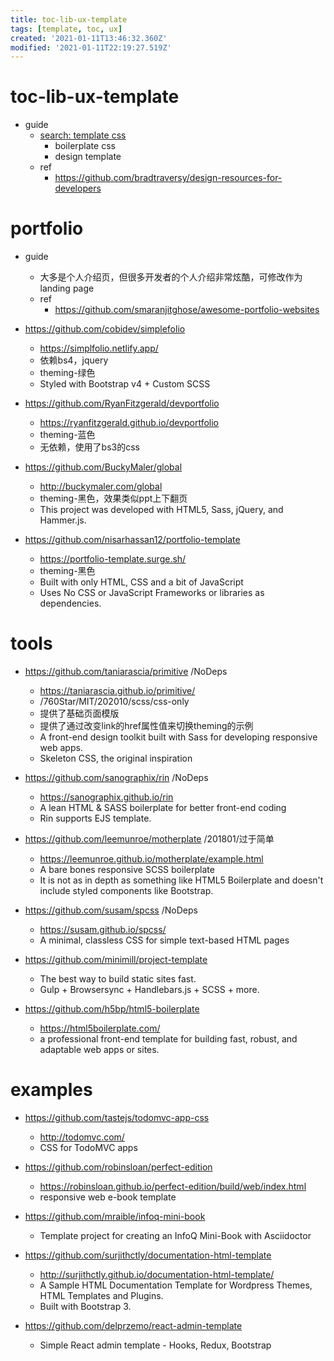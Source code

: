 ```yaml
---
title: toc-lib-ux-template
tags: [template, toc, ux]
created: '2021-01-11T13:46:32.360Z'
modified: '2021-01-11T22:19:27.519Z'
---
```


# toc-lib-ux-template

- guide
  - [search: template css](https://github.com/search?o=desc&p=1&q=template+language%3Acss+language%3Ascss&s=stars&type=Repositories)
    - boilerplate css
    - design template
  - ref
    - https://github.com/bradtraversy/design-resources-for-developers

# portfolio

- guide
  - 大多是个人介绍页，但很多开发者的个人介绍非常炫酷，可修改作为landing page
  - ref
    - https://github.com/smaranjitghose/awesome-portfolio-websites

- https://github.com/cobidev/simplefolio
  - https://simplfolio.netlify.app/
  - 依赖bs4，jquery
  - theming-绿色
  - Styled with Bootstrap v4 + Custom SCSS
- https://github.com/RyanFitzgerald/devportfolio
  - https://ryanfitzgerald.github.io/devportfolio
  - theming-蓝色
  - 无依赖，使用了bs3的css
- https://github.com/BuckyMaler/global
  - http://buckymaler.com/global
  - theming-黑色，效果类似ppt上下翻页
  - This project was developed with HTML5, Sass, jQuery, and Hammer.js.
- https://github.com/nisarhassan12/portfolio-template
  - https://portfolio-template.surge.sh/
  - theming-黑色
  - Built with only HTML, CSS and a bit of JavaScript
  - Uses No CSS or JavaScript Frameworks or libraries as dependencies.

# tools

- https://github.com/taniarascia/primitive /NoDeps
  - https://taniarascia.github.io/primitive/
  - /760Star/MIT/202010/scss/css-only
  - 提供了基础页面模版
  - 提供了通过改变link的href属性值来切换theming的示例
  - A front-end design toolkit built with Sass for developing responsive web apps.
  - Skeleton CSS, the original inspiration
- https://github.com/sanographix/rin /NoDeps
  - https://sanographix.github.io/rin
  - A lean HTML & SASS boilerplate for better front-end coding
  - Rin supports EJS template.
- https://github.com/leemunroe/motherplate /201801/过于简单
  - https://leemunroe.github.io/motherplate/example.html
  - A bare bones responsive SCSS boilerplate 
  - It is not as in depth as something like HTML5 Boilerplate and doesn't include styled components like Bootstrap.
- https://github.com/susam/spcss /NoDeps
  - https://susam.github.io/spcss/
  - A minimal, classless CSS for simple text-based HTML pages
- https://github.com/minimill/project-template
  - The best way to build static sites fast. 
  - Gulp + Browsersync + Handlebars.js + SCSS + more.

 

- https://github.com/h5bp/html5-boilerplate
  - https://html5boilerplate.com/
  - a professional front-end template for building fast, robust, and adaptable web apps or sites.

# examples

- https://github.com/tastejs/todomvc-app-css
  - http://todomvc.com/
  - CSS for TodoMVC apps

 

- https://github.com/robinsloan/perfect-edition
  - https://robinsloan.github.io/perfect-edition/build/web/index.html
  - responsive web e-book template
- https://github.com/mraible/infoq-mini-book
  - Template project for creating an InfoQ Mini-Book with Asciidoctor
- https://github.com/surjithctly/documentation-html-template
  - http://surjithctly.github.io/documentation-html-template/
  - A Sample HTML Documentation Template for Wordpress Themes, HTML Templates and Plugins. 
  - Built with Bootstrap 3.

- https://github.com/delprzemo/react-admin-template
  - Simple React admin template - Hooks, Redux, Bootstrap
